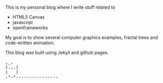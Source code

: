 This is my personal blog where I write stuff related to
- HTML5 Canvas
- javascript
- openframeworks

My goal is to show several computer graphics examples, fractal trees and code-written animation.

This blog was built using Jekyll and github pages.

<pre>
,_,  
(.,.)  
(   )  
-"-"----------------
</pre>